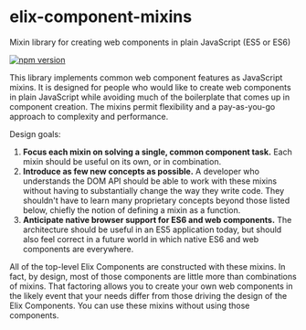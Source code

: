 # elix-component-mixins

Mixin library for creating web components in plain JavaScript (ES5 or ES6)

[![npm version](https://img.shields.io/npm/v/elix-component-mixins.svg?style=flat)](https://www.npmjs.com/package/elix-component-mixins)

This library implements common web component features as JavaScript mixins. It
is designed for people who would like to create web components in plain
JavaScript while avoiding much of the boilerplate that comes up in component
creation. The mixins permit flexibility and a pay-as-you-go approach to
complexity and performance.

Design goals:

1. **Focus each mixin on solving a single, common component task.**
   Each mixin should be useful on its own, or in combination.
2. **Introduce as few new concepts as possible.**
   A developer who understands the DOM API should be able to work with these
   mixins without having to substantially change the way they write code. They
   shouldn't have to learn many proprietary concepts beyond those listed below,
   chiefly the notion of defining a mixin as a function.
3. **Anticipate native browser support for ES6 and web components.**
   The architecture should be useful in an ES5 application today, but should
   also feel correct in a future world in which native ES6 and web components
   are everywhere.

All of the top-level Elix Components are constructed with these mixins. In
fact, by design, most of those components are little more than combinations of
mixins. That factoring allows you to create your own web components in the
likely event that your needs differ from those driving the design of the Elix
Components. You can use these mixins without using those components.
